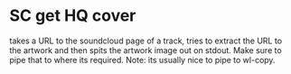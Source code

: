 # SC get HQ cover

takes a URL to the soundcloud page of a track, tries to extract the URL to the 
artwork and then spits the artwork image out on stdout. Make sure to pipe that
to where its required.
Note: its usually nice to pipe to wl-copy. 